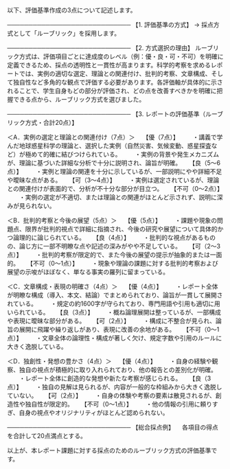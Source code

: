 以下、評価基準作成の3点について記述します。

─────────────────────────────
【1. 評価基準の方式】
→ 採点方式として「ルーブリック」を採用します。

─────────────────────────────
【2. 方式選択の理由】
ルーブリック方式は、評価項目ごとに達成度のレベル（例：優・良・可・不可）を明確に定義できるため、採点の透明性と一貫性が高まります。科学的考察を求めるレポートでは、実例の適切な選定、理論との関連付け、批判的考察、文章構成、そして独自性など多角的な観点で評価する必要があります。各評価軸が具体的に示されることで、学生自身もどの部分が評価され、どの点を改善すべきかを明確に把握できる点から、ルーブリック方式を選びました。

─────────────────────────────
【3. レポートの評価基準（ルーブリック方式・合計20点）】

＜A．実例の選定と理論との関連付け（7点）＞
 【優（7点）】
  ・講義で学んだ地球惑星科学の理論と、選択した実例（自然災害、気候変動、惑星探査など）が極めて的確に結びつけられている。
  ・実例の背景や発生メカニズムが、理論に基づいた詳細な分析で十分に説明され、論旨が明確。
 【良（5～6点）】
  ・実例と理論の関連を十分に示しているが、一部説明にやや詳細不足や曖昧な点がある。
 【可（3～4点）】
  ・実例は選定されているが、理論との関連付けが表面的で、分析が不十分な部分が目立つ。
 【不可（0～2点）】
  ・実例の選定が不適切、または理論との関連がほとんど示されず、説明に深みが見られない。

＜B．批判的考察と今後の展望（5点）＞
 【優（5点）】
  ・課題や現象の問題点、限界が批判的視点で詳細に指摘され、今後の研究や展望について具体的かつ論理的に論じられている。
 【良（4点）】
  ・批判的な視点があるものの、論じ方に一部不明瞭な点や記述の深みがやや不足している。
 【可（2～3点）】
  ・批判的考察が限定的で、また今後の展望の提示が抽象的または一面的。
 【不可（0～1点）】
  ・現象や理論の課題に対する批判的考察および展望の示唆がほぼなく、単なる事実の羅列に留まっている。

＜C．文章構成・表現の明確さ（4点）＞
 【優（4点）】
  ・レポート全体が明瞭な構成（導入、本文、結論）でまとめられており、論旨が一貫して展開されている。
  ・規定の約1600字が守られており、専門用語や引用も適切に用いられている。
 【良（3点）】
  ・概ね論理展開は整っているが、一部構成や表現に曖昧な部分がある。
 【可（2点）】
  ・構成に不整合が見られ、論旨の展開に飛躍や繰り返しがあり、表現に改善の余地がある。
 【不可（0～1点）】
  ・文章全体の論理性・構成が著しく欠け、規定字数や引用のルールに大きく逸脱している。

＜D．独創性・発想の豊かさ（4点）＞
 【優（4点）】
  ・自身の経験や観察、独自の視点が積極的に取り入れられており、他の報告との差別化が明確。
  ・レポート全体に創造的な発想や新たな考察が感じられる。
 【良（3点）】
  ・独自の見解は見られるが、内容が一般的な枠組みから大きく逸脱していない。
 【可（2点）】
  ・自身の体験や考察の要素は散見されるが、創造性や独自性が限定的。
 【不可（0～1点）】
  ・他の情報の引用に頼りすぎ、自身の視点やオリジナリティがほとんど認められない。

─────────────────────────────
【総合採点例】
 各項目の得点を合計して20点満点とする。

以上が、本レポート課題に対する採点のためのルーブリック方式の評価基準です。